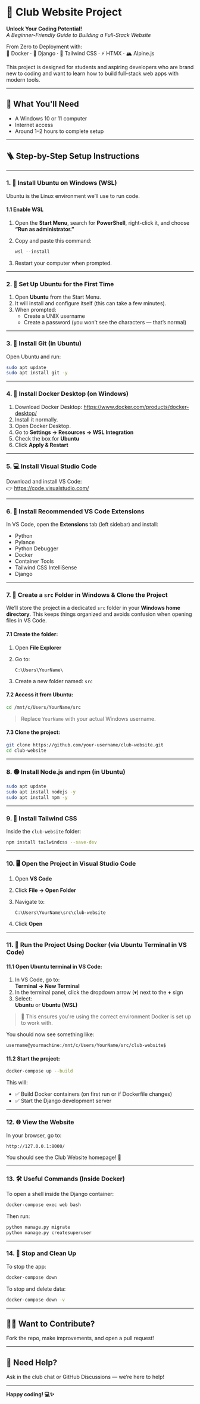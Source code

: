 # 🚀 Club Website Project  
**Unlock Your Coding Potential!**  
*A Beginner-Friendly Guide to Building a Full-Stack Website*

From Zero to Deployment with:  
🔧 Docker · 🐍 Django · 🎨 Tailwind CSS · ⚡ HTMX · 🏔️ Alpine.js

This project is designed for students and aspiring developers who are brand new to coding and want to learn how to build full-stack web apps with modern tools.

---

## 🧰 What You'll Need

- A Windows 10 or 11 computer  
- Internet access  
- Around 1–2 hours to complete setup

---

## 🪜 Step-by-Step Setup Instructions

---

### 1. 🐧 Install Ubuntu on Windows (WSL)

Ubuntu is the Linux environment we’ll use to run code.

#### 1.1 Enable WSL

1. Open the **Start Menu**, search for **PowerShell**, right-click it, and choose **“Run as administrator.”**
2. Copy and paste this command:

   ```powershell
   wsl --install
   ```

3. Restart your computer when prompted.

---

### 2. 🏁 Set Up Ubuntu for the First Time

1. Open **Ubuntu** from the Start Menu.  
2. It will install and configure itself (this can take a few minutes).  
3. When prompted:  
   - Create a UNIX username  
   - Create a password (you won’t see the characters — that’s normal)

---

### 3. 🐙 Install Git (in Ubuntu)

Open Ubuntu and run:

```bash
sudo apt update
sudo apt install git -y
```

---

### 4. 🐳 Install Docker Desktop (on Windows)

1. Download Docker Desktop: https://www.docker.com/products/docker-desktop/  
2. Install it normally.  
3. Open Docker Desktop.  
4. Go to **Settings → Resources → WSL Integration**  
5. Check the box for **Ubuntu**  
6. Click **Apply & Restart**

---

### 5. 💻 Install Visual Studio Code

Download and install VS Code:  
👉 https://code.visualstudio.com/

---

### 6. 🧠 Install Recommended VS Code Extensions

In VS Code, open the **Extensions** tab (left sidebar) and install:

- Python  
- Pylance  
- Python Debugger  
- Docker  
- Container Tools  
- Tailwind CSS IntelliSense  
- Django

---

### 7. 📂 Create a `src` Folder in Windows & Clone the Project

We’ll store the project in a dedicated `src` folder in your **Windows home directory**. This keeps things organized and avoids confusion when opening files in VS Code.

#### 7.1 Create the folder:

1. Open **File Explorer**  
2. Go to:

   ```
   C:\Users\YourName\
   ```

3. Create a new folder named: `src`

#### 7.2 Access it from Ubuntu:

```bash
cd /mnt/c/Users/YourName/src
```

> Replace `YourName` with your actual Windows username.

#### 7.3 Clone the project:

```bash
git clone https://github.com/your-username/club-website.git
cd club-website
```

---

### 8. 🟢 Install Node.js and npm (in Ubuntu)

```bash
sudo apt update
sudo apt install nodejs -y
sudo apt install npm -y
```

---

### 9. 🎨 Install Tailwind CSS

Inside the `club-website` folder:

```bash
npm install tailwindcss --save-dev
```

---

### 10. 🖥️ Open the Project in Visual Studio Code

1. Open **VS Code**
2. Click **File → Open Folder**
3. Navigate to:

   ```
   C:\Users\YourName\src\club-website
   ```

4. Click **Open**

---

### 11. 🐳 Run the Project Using Docker (via Ubuntu Terminal in VS Code)

#### 11.1 Open Ubuntu terminal in VS Code:

1. In VS Code, go to:  
   **Terminal → New Terminal**
2. In the terminal panel, click the dropdown arrow (▾) next to the **+** sign
3. Select:  
   **Ubuntu** or **Ubuntu (WSL)**

> 📝 This ensures you're using the correct environment Docker is set up to work with.

You should now see something like:

```
username@yourmachine:/mnt/c/Users/YourName/src/club-website$
```

#### 11.2 Start the project:

```bash
docker-compose up --build
```

This will:

- ✅ Build Docker containers (on first run or if Dockerfile changes)
- ✅ Start the Django development server

---

### 12. 🌐 View the Website

In your browser, go to:

```
http://127.0.0.1:8000/
```

You should see the Club Website homepage! 🎉

---

### 13. 🛠️ Useful Commands (Inside Docker)

To open a shell inside the Django container:

```bash
docker-compose exec web bash
```

Then run:

```bash
python manage.py migrate
python manage.py createsuperuser
```

---

### 14. 🧹 Stop and Clean Up

To stop the app:

```bash
docker-compose down
```

To stop and delete data:

```bash
docker-compose down -v
```

---

## 🧑‍💻 Want to Contribute?

Fork the repo, make improvements, and open a pull request!

---

## 💬 Need Help?

Ask in the club chat or GitHub Discussions — we’re here to help!

---

**Happy coding! 💻✨**
